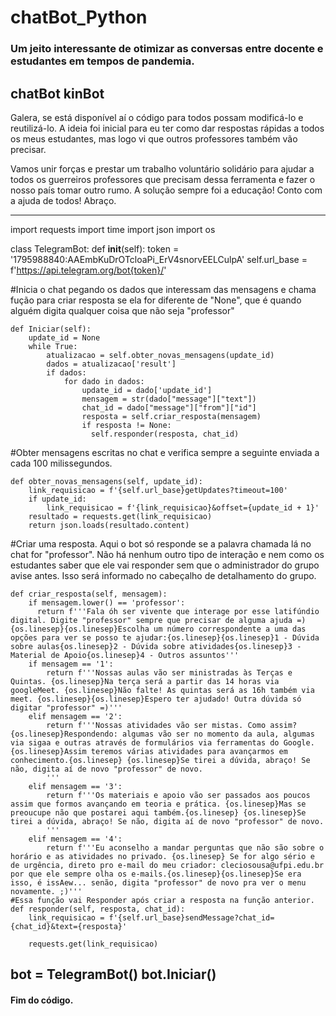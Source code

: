 # chatBot_Python
### Um jeito interessante de otimizar as conversas entre docente e estudantes em tempos de pandemia.

## chatBot kinBot


Galera, se está disponível aí o código para todos possam modificá-lo e reutilizá-lo. 
A ideia foi inicial para eu ter como dar respostas rápidas a todos os meus estudantes, mas logo vi que outros professores também vão precisar. 

Vamos unir forças e prestar um trabalho voluntário solidário para ajudar a todos os guerreiros professores que precisam dessa ferramenta e fazer o nosso país tomar outro rumo. A solução sempre foi a educação! Conto com a ajuda de todos! Abraço.

------------------------------------------------------------------------------------------

import requests
import time
import json
import os


class TelegramBot:
    def __init__(self):
        token = '1795988840:AAEmbKuDrOTcloaPi_ErV4snorvEELCulpA'
        self.url_base = f'https://api.telegram.org/bot{token}/'


#Inicia o chat pegando os dados que interessam das mensagens e chama fução para criar resposta se ela for diferente de "None", que é quando alguém digita qualquer coisa que não seja "professor"

    def Iniciar(self):
        update_id = None
        while True:
            atualizacao = self.obter_novas_mensagens(update_id)
            dados = atualizacao['result']
            if dados:
                for dado in dados:
                    update_id = dado['update_id']
                    mensagem = str(dado["message"]["text"])
                    chat_id = dado["message"]["from"]["id"]                    
                    resposta = self.criar_resposta(mensagem)
                    if resposta != None:
                      self.responder(resposta, chat_id)
                  

#Obter mensagens escritas no chat e verifica sempre a seguinte enviada a cada 100 milissegundos. 

    def obter_novas_mensagens(self, update_id):
        link_requisicao = f'{self.url_base}getUpdates?timeout=100'
        if update_id:
            link_requisicao = f'{link_requisicao}&offset={update_id + 1}'
        resultado = requests.get(link_requisicao)
        return json.loads(resultado.content)

#Criar uma resposta. Aqui o bot só responde se a palavra chamada lá no chat for "professor". Não há nenhum outro tipo de interação e nem como os estudantes saber que ele vai responder sem que o administrador do grupo avise antes. Isso será informado no cabeçalho de detalhamento do grupo.

    def criar_resposta(self, mensagem):       
        if mensagem.lower() == 'professor':
          return f'''Fala óh ser vivente que interage por esse latifúndio digital. Digite "professor" sempre que precisar de alguma ajuda =){os.linesep}{os.linesep}Escolha um número correspondente a uma das opções para ver se posso te ajudar:{os.linesep}{os.linesep}1 - Dúvida sobre aulas{os.linesep}2 - Dúvida sobre atividades{os.linesep}3 - Material de Apoio{os.linesep}4 - Outros assuntos'''
        if mensagem == '1':
            return f'''Nossas aulas vão ser ministradas às Terças e Quintas. {os.linesep}Na terça será a partir das 14 horas via googleMeet. {os.linesep}Não falte! As quintas será as 16h também via meet. {os.linesep}{os.linesep}Espero ter ajudado! Outra dúvida só digitar "professor" =)'''            
        elif mensagem == '2':
            return f'''Nossas atividades vão ser mistas. Como assim? {os.linesep}Respondendo: algumas vão ser no momento da aula, algumas via sigaa e outras através de formulários via ferramentas do Google. {os.linesep}Assim teremos várias atividades para avançarmos em conhecimento.{os.linesep} {os.linesep}Se tirei a dúvida, abraço! Se não, digita aí de novo "professor" de novo.
            '''
        elif mensagem == '3':
            return f'''Os materiais e apoio vão ser passados aos poucos assim que formos avançando em teoria e prática. {os.linesep}Mas se preoucupe não que postarei aqui também.{os.linesep} {os.linesep}Se tirei a dúvida, abraço! Se não, digita aí de novo "professor" de novo.
            '''
        elif mensagem == '4':
            return f'''Eu aconselho a mandar perguntas que não são sobre o horário e as atividades no privado. {os.linesep} Se for algo sério e de urgência, direto pro e-mail do meu criador: cleciosousa@ufpi.edu.br por que ele sempre olha os e-mails.{os.linesep}{os.linesep}Se era isso, é issAew... senão, digita "professor" de novo pra ver o menu novamente. ;)'''                            
    #Essa função vai Responder após criar a resposta na função anterior.
    def responder(self, resposta, chat_id):      
        link_requisicao = f'{self.url_base}sendMessage?chat_id={chat_id}&text={resposta}'
        
        requests.get(link_requisicao)
bot = TelegramBot() 
bot.Iniciar()
-------------------------------------------------------------------------------
#### Fim do código.

    
    
    
